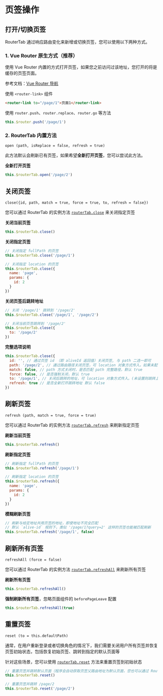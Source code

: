 # 页签操作

## 打开/切换页签

RouterTab 通过响应路由变化来新增或切换页签，您可以使用以下两种方式。

### 1. Vue Router 原生方式（推荐）

使用 Vue Router 内置的方式打开页签，如果您之前访问过该地址，您打开的将是缓存的页签页面。

参考文档：[Vue Router 导航](https://router.vuejs.org/zh/guide/essentials/navigation.html)

使用 `<router-link>` 组件

```html
<router-link to="/page/1">页面1</router-link>
```

使用 `router.push`、`router.replace`、`router.go` 等方法

```javascript
this.$router.push('/page/1')
```

### 2. RouterTab 内置方法

`open (path, isReplace = false, refresh = true)`

此方法默认会刷新已有页签，如果希望**全新打开页签**，您可以尝试此方法。

<doc-links api="#routertab-open" demo="/default/"></doc-links>

**全新打开页签**

```javascript
this.$routerTab.open('/page/2')
```

## 关闭页签

`close({id, path, match = true, force = true, to, refresh = false})`

您可以通过 RouterTab 的实例方法 [`routerTab.close`](../../api/README.md#routertab-close) 来关闭指定页签

<doc-links api="#routertab-close" demo="/default/"></doc-links>

**关闭当前页签**

```js
this.$routerTab.close()
```

**关闭指定页签**

```js
// 关闭指定 fullPath 的页签
this.$routerTab.close('/page/1')

// 关闭指定 location 的页签
this.$routerTab.close({
  name: 'page',
  params: {
    id: 2
  }
})
```

**关闭页签后跳转地址**

```js
// 关闭 '/page/1' 跳转到 '/page/2'
this.$routerTab.close('/page/1', '/page/2')

// 关闭当前页签跳转到 '/page/2'
this.$routerTab.close({
  to: '/page/2'
})
```

**完整选项说明**

```js
this.$routerTab.close({
  id: '', // 通过页签 id （即 aliveId 返回值）关闭页签, 与 path 二选一即可
  path: '/page/2', // 通过路由路径关闭页签，可 location 对象方式传入。如果未配置 id 和 path 则关闭当前页签
  match: false, // path 方式关闭时，是否匹配 path 完整路径，默认 true
  force: false, // 是否强制关闭，默认 true
  to: '/page/1', // 关闭后跳转的地址，可 location 对象方式传入。(未设置则跳转上一个页签，最后一个页签默认关闭后跳转默认页)
  refresh: true // 是否全新打开跳转地址 默认 false
})
```

## 刷新页签

`refresh (path, match = true, force = true)`

您可以通过 RouterTab 的实例方法 [`routerTab.refresh`](../../api/README.md#routertab-refresh) 来刷新指定页签

<doc-links api="#routertab-refresh" demo="/default/"></doc-links>

**刷新当前页签**

```js
this.$routerTab.refresh()
```

**刷新指定页签**

```js
// 刷新指定 fullPath 的页签
this.$routerTab.refresh('/page/1')

// 刷新指定 location 的页签
this.$routerTab.refresh({
  name: 'page',
  params: {
    id: 2
  }
})
```

**模糊刷新页签**

```js
// 刷新与给定地址共用页签的地址，即使地址不完全匹配
// 默认 `alive-id` 规则下，类似 '/page/1?query=2' 这样的页签也能被匹配刷新
this.$routerTab.refresh('/page/1', false)
```

## 刷新所有页签

`refreshAll (force = false)`

您可以通过 RouterTab 的实例方法 [`routerTab.refreshAll`](../../api/README.md#routertab-refreshall) 来刷新所有页签

**刷新所有页签**

```js
this.$routerTab.refreshAll()
```

**强制刷新所有页签**，忽略页面组件的 `beforePageLeave` 配置

```js
this.$routerTab.refreshAll(true)
```

## 重置页签

`reset (to = this.defaultPath)`

通常，在用户重新登录或者切换角色的情况下，我们需要关闭用户所有页签并恢复页签初始状态，包括恢复初始页签、跳转到指定的默认页面等

针对这些场景，您可以使用 [`routerTab.reset`](../../api/README.md#routertab-reset) 方法来重置页签到初始状态

```js
// 重置页签并跳转默认页面（程序会自动获取页签父路由地址为默认页面，您也可以通过 RouterTab 的 'default-page' 来指定）
this.$routerTab.reset()

// 重置页签并跳转 /page/2
this.$routerTab.reset('/page/2')
```

